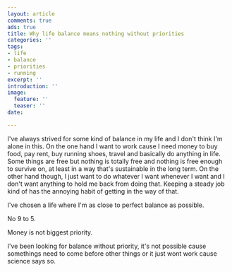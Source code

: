 ```yaml
---
layout: article
comments: true
ads: true
title: Why life balance means nothing without priorities
categories: ''
tags:
- life
- balance
- priorities
- running
excerpt: ''
introduction: ''
image:
  feature: ''
  teaser: ''
date: 

---
```

I've always strived for some kind of balance in my life and I don't think I'm alone in this. On the one hand I want to work cause I need money to buy food, pay rent, buy running shoes, travel and basically do anything in life. Some things are free but nothing is totally free and nothing is free enough to survive on, at least in a way that's sustainable in the long term. On the other hand though, I just want to do whatever I want whenever I want and I don't want anything to hold me back from doing that. Keeping a steady job kind of has the annoying habit of getting in the way of that.

I've chosen a life where I'm as close to perfect balance as possible.

No 9 to 5.

Money is not biggest priority.

I've been looking for balance without priority, it's not possible cause somethings need to come before other things or it just wont work cause science says so.